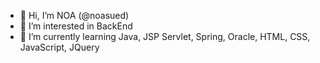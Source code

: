 - 👋 Hi, I’m NOA (@noasued)
- 👀 I’m interested in BackEnd 
- 🌱 I’m currently learning Java, JSP Servlet, Spring, Oracle, HTML, CSS, JavaScript, JQuery

